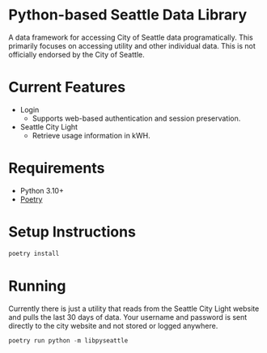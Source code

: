 # Python-based Seattle Data Library

A data framework for accessing City of Seattle data programatically. This
primarily focuses on accessing utility and other individual data. This is not
officially endorsed by the City of Seattle.

# Current Features

- Login
  - Supports web-based authentication and session preservation.
- Seattle City Light
  - Retrieve usage information in kWH.

# Requirements

- Python 3.10+
- [Poetry](https://python-poetry.org)

# Setup Instructions

```py
poetry install
```

# Running

Currently there is just a utility that reads from the Seattle City Light website
and pulls the last 30 days of data. Your username and password is sent directly
to the city website and not stored or logged anywhere.

```py
poetry run python -m libpyseattle
```
